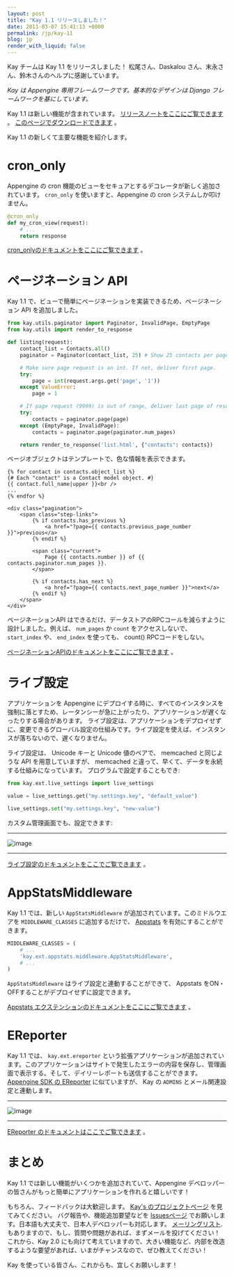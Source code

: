 ```yaml
---
layout: post
title: "Kay 1.1 リリースしました！"
date: 2011-03-07 15:41:13 +0000
permalink: /jp/kay-11
blog: jp
render_with_liquid: false
---
```


Kay チームは Kay 1.1 をリリースしました！ 松尾さん、Daskalou さん、末永さん、鈴木さんのヘルプに感謝しています。

_Kay は Appengine 専用フレームワークです。基本的なデザインは Django フレームワークを基にしています。_

Kay 1.1 は新しい機能が含まれています。
[リリースノートをここにご覧できます](http://code.google.com/p/kay-framework/wiki/ReleaseNotes#Kay-1.1.0rc2_-_March_3rd_2011)
。
[このページでダウンロードできます](http://code.google.com/p/kay-framework/downloads/list)
。

Kay 1.1 の新しくて主要な機能を紹介します。

# cron_only

Appengine の cron 機能のビューをセキュアとするデコレータが新しく追加されています。 `cron_only`
を使いますと、Appengine の cron システムしか叩けません。

```python
@cron_only
def my_cron_view(request):
    # ...
    return response
```

[cron_onlyのドキュメントをここにご覧できます](http://kay-docs-jp.shehas.net/decorators.html#kay.utils.decorators.cron_only)
。

# ページネーション API

Kay 1.1 で、ビューで簡単にページネーションを実装できるため、ページネーション API を追加しました。

```python
from kay.utils.paginator import Paginator, InvalidPage, EmptyPage
from kay.utils import render_to_response

def listing(request):
    contact_list = Contacts.all()
    paginator = Paginator(contact_list, 25) # Show 25 contacts per page

    # Make sure page request is an int. If not, deliver first page.
    try:
        page = int(request.args.get('page', '1'))
    except ValueError:
        page = 1

    # If page request (9999) is out of range, deliver last page of results.
    try:
        contacts = paginator.page(page)
    except (EmptyPage, InvalidPage):
        contacts = paginator.page(paginator.num_pages)

    return render_to_response('list.html', {"contacts": contacts})
```

ページオブジェクトはテンプレートで、色な情報を表示できます。

```html+django
{% for contact in contacts.object_list %}
{# Each "contact" is a Contact model object. #}
{{ contact.full_name|upper }}<br />
...
{% endfor %}

<div class="pagination">
    <span class="step-links">
        {% if contacts.has_previous %}
            <a href="?page={{ contacts.previous_page_number }}">previous</a>
        {% endif %}

        <span class="current">
            Page {{ contacts.number }} of {{ contacts.paginator.num_pages }}.
        </span>

        {% if contacts.has_next %}
            <a href="?page={{ contacts.next_page_number }}">next</a>
        {% endif %}
    </span>
</div>
```

ページネーションAPI はできるだけ、データストアのRPCコールを減らすように設計しました。例えば、 `num_pages` か `count`
をアクセスしないで、 `start_index` や、 `end_index` を使っても、 count() RPCコードをしない。

[ページネーションAPIのドキュメントをここにご覧できます](http://kay-docs-jp.shehas.net/pagination.html)
。

# ライブ設定

アプリケーションを Appengine
にデプロイする時に、すべてのインスタンスを強制に落とすため、レータンシーが急に上がったり、アプリケーションが遅くなったりする場合があります。
ライブ設定は、アプリケーションをデプロイせずに、変更できるグローバル設定の仕組みです。ライブ設定を使えば、インスタンスが落ちないので、遅くなりません。

ライブ設定は、 Unicode キーと Unicode 値のペアで、 memcached と同じような API を用意していますが、
memcached と違って、早くて、データを永続する仕組みになっています。 プログラムで設定することもでき:

```python
from kay.ext.live_settings import live_settings

value = live_settings.get("my.settings.key", "default_value")

live_settings.set("my.settings.key", "new-value")
```

カスタム管理画面でも、設定できます:

---

![image](http://static.ianlewis.org/prod/img/652/live_settings.png)

---

[ライブ設定のドキュメントをここでご覧できます](http://kay-docs-jp.shehas.net/extensions.html#module-kay.ext.live_settings)
。

# AppStatsMiddleware

Kay 1.1 では、新しい `AppStatsMiddleware` が追加されています。このミドルウエアを
`MIDDLEWARE_CLASSES` に追加するだけで、
[Appstats](http://code.google.com/intl/en/appengine/docs/python/tools/appstats.html)
を有効にすることができます。

```python
MIDDLEWARE_CLASSES = (
    # ...
    'kay.ext.appstats.middleware.AppStatsMiddleware',
    # ...
)
```

`AppStatsMiddleware` はライブ設定と連動することができて、 Appstats
をON・OFFすることがデプロイせずに設定できます。

[Appstats
エクステンションのドキュメントをここにご覧できます](http://kay-docs.shehas.net/extensions.html#module-kay.ext.appstats)
。

# EReporter

Kay 1.1 では、 `kay.ext.ereporter`
という拡張アプリケーションが追加されています。このアプリケーションはサイトで発生したエラーの内容を保存し、管理画面で表示する。そして、デイリーレポートも送信することができます。
[Appengine SDK の
EReporter](http://code.google.com/intl/en/appengine/articles/python/recording_exceptions_with_ereporter.html)
に似ていますが、 Kay の `ADMINS` とメール関連設定と連動します。

---

![image](http://static.ianlewis.org/prod/img/652/ereporter.png)

---

[EReporter
のドキュメントはここでご覧できます](http://kay-docs-jp.shehas.net/extensions.html#module-kay.ext.ereporter)
。

# まとめ

Kay 1.1 では新しい機能がいくつかを追加されていて、Appengine
デベロッパーの皆さんがもっと簡単にアプリケーションを作れると嬉しいです！

もちろん、フィードバックは大歓迎します。 [Kay's
のプロジェクトページ](http://code.google.com/p/kay-framework/)
を見てみてください。 バグ報告や、機能追加要望などを
[Issuesページ](http://code.google.com/p/kay-framework/issues/list)
でお願いします。日本語も大丈夫で、日本人デベロッパーも対応します。
[メーリングリスト](https://groups.google.com/group/kay-users-jp).
もありますので、もし、質問や問題があれば、まずメールを投げてください！ これから、Kay 2.0
にも向けて考えていますので、大きい機能など、内部を改造するような要望があれば、いまがチャンスなので、ぜひ教えてください！

Kay を使っている皆さん、これからも、宜しくお願いします！
